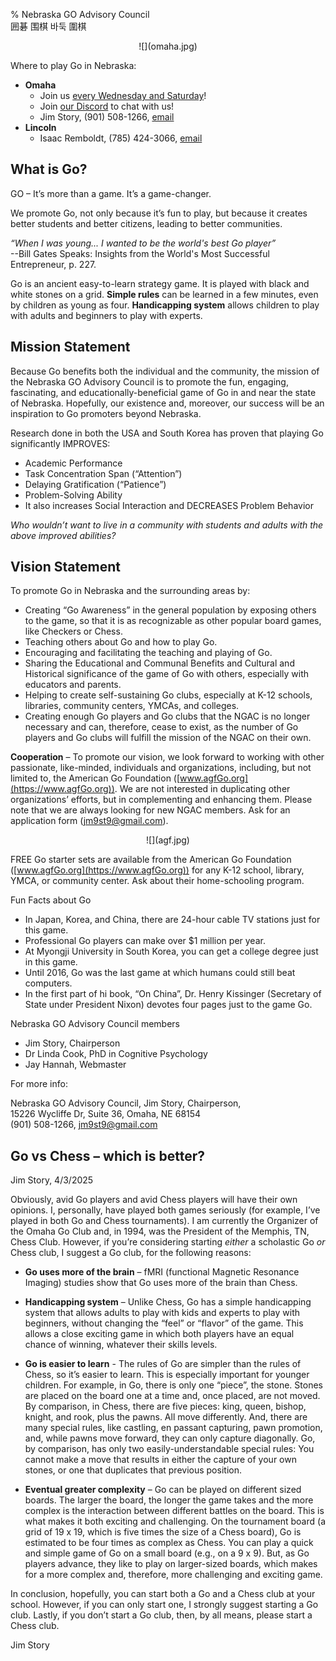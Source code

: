 % Nebraska GO Advisory Council<br/>囲碁 围棋 바둑 圍棋

<div style="text-align:center">
![](omaha.jpg)
</div>

Where to play Go in Nebraska:

* **Omaha**
  * Join us [every Wednesday and Saturday](https://www.meetup.com/omaha-go-igo-wei-qi-baduk-club/)!
  * Join [our Discord](https://discord.gg/GksZKSvhxy) to chat with us!
  * Jim Story, (901) 508-1266, [email](mailto:jm9st9@gmail.com)
* **Lincoln**
  * Isaac Remboldt, (785) 424-3066, [email](mailto:isaacremboldt@gmail.com)
 
## What is Go?

GO – It’s more than a game.  It’s a game-changer.

We promote Go, not only because it’s fun to play,
but because it creates better students and better citizens,
leading to better communities. 
 
*“When I was young... I wanted to be the world's best Go player”*<br/>
--Bill Gates Speaks: Insights from the World's Most Successful Entrepreneur, p. 227.

Go is an ancient easy-to-learn strategy game.  It is played with black and
white stones on a grid.
**Simple rules** can be learned in a few minutes, even by children as young as four. 
**Handicapping system** allows children to play with adults
and beginners to play with experts.
 
## Mission Statement

Because Go benefits both the individual and the community, the mission of the
Nebraska GO Advisory Council is to promote the fun, engaging, fascinating, and
educationally-beneficial game of Go in and near the state of Nebraska.
Hopefully, our existence and, moreover, our success will be an inspiration to
Go promoters beyond Nebraska.
 
Research done in both the USA and South Korea has proven that playing Go significantly IMPROVES:

* Academic Performance
* Task Concentration Span (“Attention”)
* Delaying Gratification (“Patience”)
* Problem-Solving Ability
* It also increases Social Interaction and DECREASES Problem Behavior
 
*Who wouldn’t want to live in a community with students and adults with the
above improved abilities?*
 
## Vision Statement

To promote Go in Nebraska and the surrounding areas by:

* Creating “Go Awareness” in the general population by exposing others to the
game, so that it is as recognizable as other popular board games, like Checkers
or Chess.
* Teaching others about Go and how to play Go.
* Encouraging and facilitating the teaching and playing of Go.
* Sharing the Educational and Communal Benefits and Cultural and Historical
significance of the game of Go with others, especially with educators and
parents.
* Helping to create self-sustaining Go clubs, especially at K-12 schools,
libraries, community centers, YMCAs, and colleges.
* Creating enough Go players and Go clubs that the NGAC is no longer necessary
and can, therefore, cease to exist, as the number of Go players and Go clubs
will fulfill the mission of the NGAC on their own.
 
**Cooperation** – To promote our vision, we look forward to working with other
passionate, like-minded, individuals and organizations, including, but not
limited to, the American Go Foundation ([www.agfGo.org](https://www.agfGo.org)).
We are not interested
in duplicating other organizations’ efforts, but in complementing and enhancing
them.  Please note that we are always looking for new NGAC members.  Ask for an
application form ([jm9st9@gmail.com](mailto:jm9st9@gmail.com)).

<div style="text-align:center">
![](agf.jpg)
</div>

FREE Go starter sets are available from the American Go Foundation
([www.agfGo.org](https://www.agfGo.org)) for any K-12 school, library, YMCA, or community center.  Ask
about their home-schooling program.

Fun Facts about Go

* In Japan, Korea, and China, there are 24-hour cable TV stations just for this game.
* Professional Go players can make over $1 million per year.
* At Myongji University in South Korea, you can get a college degree just in this game.
* Until 2016, Go was the last game at which humans could still beat computers.
* In the first part of hi book, “On China”, Dr. Henry Kissinger (Secretary of
State under President Nixon) devotes four pages just to the game Go.
 
Nebraska GO Advisory Council members

* Jim Story, Chairperson
* Dr Linda Cook, PhD in Cognitive Psychology
* Jay Hannah, Webmaster
 
For more info:

Nebraska GO Advisory Council, Jim Story, Chairperson,<br/>
15226 Wycliffe Dr, Suite 36, Omaha, NE  68154<br/>
(901) 508-1266, [jm9st9@gmail.com](mailto:jm9st9@gmail.com)
 
## Go vs Chess – which is better?

Jim Story, 4/3/2025

Obviously, avid Go players and avid Chess players will have their own opinions.
I, personally, have played both games seriously (for example, I’ve played in
both Go and Chess tournaments).  I am currently the Organizer of the Omaha Go
Club and, in 1994, was the President of the Memphis, TN, Chess Club. However,
if you’re considering starting *either* a scholastic Go *or* Chess club, I suggest
a Go club, for the following reasons:

* **Go uses more of the brain** – fMRI (functional Magnetic Resonance Imaging)
studies show that Go uses more of the brain than Chess.

* **Handicapping system** – Unlike Chess, Go has a simple handicapping system that
allows adults to play with kids and experts to play with beginners, without
changing the “feel” or “flavor” of the game.  This allows a close exciting
game in which both players have an equal chance of winning, whatever their
skills levels.

* **Go is easier to learn** - The rules of Go are simpler than the rules of Chess,
so it’s easier to learn.  This is especially important for younger children.
For example, in Go, there is only one “piece”, the stone.  Stones are placed
on the board one at a time and, once placed, are not moved.  By comparison,
in Chess, there are five pieces: king, queen, bishop, knight, and rook, plus
the pawns.  All move differently.  And, there are many special rules, like
castling, en passant capturing, pawn promotion, and, while pawns move
forward, they can only capture diagonally.  Go, by comparison, has only two
easily-understandable special rules:  You cannot make a move that results in
either the capture of your own stones, or one that duplicates that previous
position.

* **Eventual greater complexity** – Go can be played on different sized boards.  The
larger the board, the longer the game takes and the more complex is the
interaction between different battles on the board.  This is what makes it both
exciting and challenging.  On the tournament board (a grid of 19 x 19, which is
five times the size of a Chess board), Go is estimated to be four times as
complex as Chess.  You can play a quick and simple game of Go on a small board
(e.g., on a 9 x 9).  But, as Go players advance, they like to play on
larger-sized boards, which makes for a more complex and, therefore, more
challenging and exciting game.

In conclusion, hopefully, you can start both a Go and a Chess club at your
school.  However, if you can only start one, I strongly suggest starting a Go
club.  Lastly, if you don’t start a Go club, then, by all means, please start a
Chess club.

Jim Story
